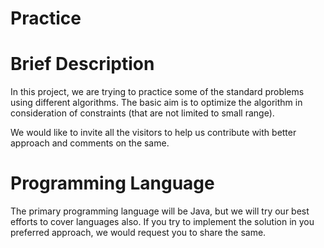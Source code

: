 # Practice

# Brief Description

In this project, we are trying to practice some of the standard problems using different algorithms. The basic aim is to optimize the algorithm in consideration of constraints (that are not limited to small range).

We would like to invite all the visitors to help us contribute with better approach and comments on the same.


# Programming Language

The primary programming language will be Java, but we will try our best efforts to cover languages also. If you try to implement the solution in you preferred approach, we would request you to share the same.

